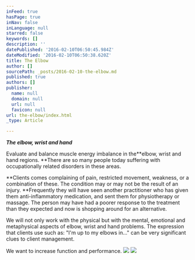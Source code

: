 ```yaml
---
inFeed: true
hasPage: true
inNav: false
inLanguage: null
starred: false
keywords: []
description: ''
datePublished: '2016-02-10T06:50:45.984Z'
dateModified: '2016-02-10T06:50:38.620Z'
title: The Elbow
author: []
sourcePath: _posts/2016-02-10-the-elbow.md
published: true
authors: []
publisher:
  name: null
  domain: null
  url: null
  favicon: null
url: the-elbow/index.html
_type: Article

---
```

**_The elbow, wrist
and hand_**

Evaluate and balance muscle energy imbalance in the**elbow, wrist and hand regions. **There
are so many people today suffering with occupationally related disorders in
these areas. 

**Clients comes complaining of pain, restricted movement,
weakness, or a combination of these. The condition may or may not be the result
of an injury. **Frequently they will have seen another practitioner who has given
them anti-inflammatory medication, and sent them for physiotherapy or massage.
The person may have had a poorer response to the treatment than they expected
and now is shopping around for an alternative. 

We will not only work with the physical but with the mental,
emotional and metaphysical aspects of elbow, wrist and hand problems. The
expression that clients use such as: "I'm up to my elbows in..." can be very
significant clues to client management. 

We want to increase function and performance. ![](https://the-grid-user-content.s3-us-west-2.amazonaws.com/03bd58a6-8328-4db6-8767-62ad18422449.jpg)
![](https://the-grid-user-content.s3-us-west-2.amazonaws.com/4427f9d5-7916-4710-9787-2a2cf6aea3bc.jpg)